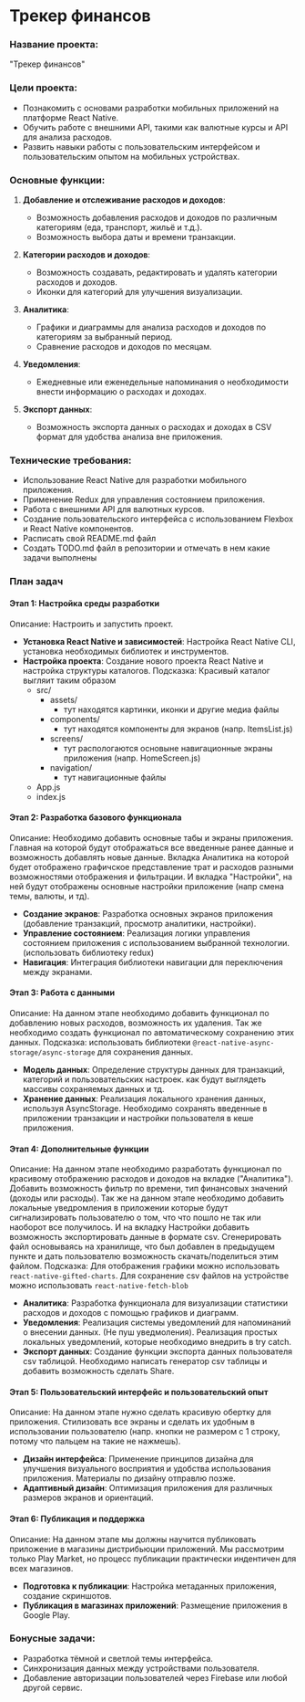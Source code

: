 # Трекер финансов

### Название проекта: 
"Трекер финансов"

### Цели проекта:
- Познакомить с основами разработки мобильных приложений на платформе React Native.
- Обучить работе с внешними API, такими как валютные курсы и API для анализа расходов.
- Развить навыки работы с пользовательским интерфейсом и пользовательским опытом на мобильных устройствах.

### Основные функции:
1. **Добавление и отслеживание расходов и доходов**:
   - Возможность добавления расходов и доходов по различным категориям (еда, транспорт, жильё и т.д.).
   - Возможность выбора даты и времени транзакции.

2. **Категории расходов и доходов**:
   - Возможность создавать, редактировать и удалять категории расходов и доходов.
   - Иконки для категорий для улучшения визуализации.

3. **Аналитика**:
   - Графики и диаграммы для анализа расходов и доходов по категориям за выбранный период.
   - Сравнение расходов и доходов по месяцам.

4. **Уведомления**:
   - Ежедневные или еженедельные напоминания о необходимости внести информацию о расходах и доходах.

5. **Экспорт данных**:
   - Возможность экспорта данных о расходах и доходах в CSV формат для удобства анализа вне приложения.

### Технические требования:
- Использование React Native для разработки мобильного приложения.
- Применение Redux для управления состоянием приложения.
- Работа с внешними API для валютных курсов.
- Создание пользовательского интерфейса с использованием Flexbox и React Native компонентов.
- Расписать свой README.md файл
- Создать TODO.md файл в репозитории и отмечать в нем какие задачи выполнены
### План задач

#### Этап 1: Настройка среды разработки
Описание: Настроить и запустить проект.
- **Установка React Native и зависимостей**: Настройка React Native CLI, установка необходимых библиотек и инструментов.
- **Настройка проекта**: Создание нового проекта React Native и настройка структуры каталогов.
Подсказка: Красивый каталог выгляит таким образом
   - src/
      - assets/
         - тут находятся картинки, иконки и другие медиа файлы
      - components/
         - тут находятся компоненты для экранов (напр. ItemsList.js)
      - screens/
         - тут распологаются основыне навигационные экраны приложения (напр. HomeScreen.js)
      - navigation/
         - тут навигационные файлы
   - App.js
   - index.js
#### Этап 2: Разработка базового функционала
Описание: Необходимо добавить основные табы и экраны приложения. Главная на которой будут отображаться все введенные ранее данные и возможность добавлять новые данные. Вкладка Аналитика на которой будет отображено графичское представление трат и расходов разными возможностями отображения и фильтрации. И вкладка "Настройки", на ней будут отображены основные настройки приложение (напр смена темы, валюты, и тд). 

- **Создание экранов**: Разработка основных экранов приложения (добавление транзакций, просмотр аналитики, настройки).
- **Управление состоянием**: Реализация логики управления состоянием приложения с использованием выбранной технологии. (использовать библиотеку redux)
- **Навигация**: Интеграция библиотеки навигации для переключения между экранами.

#### Этап 3: Работа с данными
Описание: На данном этапе необходимо добавить функционал по добавлению новых расходов, возможность их удаления. Так же необходимо создать функционал по автоматическому сохранению этих данных. 
Подсказка: использовать библиотеки  `@react-native-async-storage/async-storage` для сохранения данных. 

- **Модель данных**: Определение структуры данных для транзакций, категорий и пользовательских настроек. как будут выглядеть массивы сохраняемых данных и тд.
- **Хранение данных**: Реализация локального хранения данных, используя AsyncStorage. Необходимо сохранять введенные в приложении транзакции и настройки пользователя в кеше приложения.

#### Этап 4: Дополнительные функции
Описание: На данном этапе необходимо разработать функционал по красивому отображению расходов и доходов на вкладке ("Аналитика"). Добавить возможность фильтр по времени, тип финансовых значений (доходы или расходы). Так же на данном этапе необходимо добавить локальные уведромления в приложении которые будут сигнализировать пользователю о том, что что пошло не так или наоборот все получилось. И на вкладку Настройки добавить возможность экспортировать данные в формате csv. Сгенерировать файл основываясь на хранилище, что был добавлен в предыдущем пункте и дать пользователю возможность скачать/поделиться этим файлом.
Подсказка: Для отображения графики можно использовать `react-native-gifted-charts`. Для сохранение csv файлов на устройстве можно использовать `react-native-fetch-blob`

- **Аналитика**: Разработка функционала для визуализации статистики расходов и доходов с помощью графиков и диаграмм.
- **Уведомления**: Реализация системы уведомлений для напоминаний о внесении данных. (Не пуш уведмоления). Реализация простых локальных уведомлений, которые необходимо внедрить в try catch.
- **Экспорт данных**: Создание функции экспорта данных пользователя csv таблицой. Необходимо написать генератор csv таблицы и добавить возможность сделать Share.

#### Этап 5: Пользовательский интерфейс и пользовательский опыт
Описание: На данном этапе нужно сделать красивую обертку для приложения. Стилизовать все экраны и сделать их удобным в использовании пользователю (напр. кнопки не размером с 1 строку, потому что пальцем на такие не нажмешь).
- **Дизайн интерфейса**: Применение принципов дизайна для улучшения визуального восприятия и удобства использования приложения. Материалы по дизайну отправлю позже.
- **Адаптивный дизайн**: Оптимизация приложения для различных размеров экранов и ориентаций.

#### Этап 6: Публикация и поддержка
Описание: На данном этапе мы должны научится публиковать приложение в магазины дистрибьюции приложений. Мы рассмотрим только Play Market, но процесс публикации практически индентичен для всех магазинов. 
- **Подготовка к публикации**: Настройка метаданных приложения, создание скриншотов.
- **Публикация в магазинах приложений**: Размещение приложения в Google Play.

### Бонусные задачи:
- Разработка тёмной и светлой темы интерфейса.
- Синхронизация данных между устройствами пользователя.
- Добавление авторизации пользователей через Firebase или любой другой сервис.